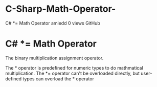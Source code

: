 # C-Sharp-Math-Operator-
C# *= Math Operator  amiedd 0 views  GitHub

# C# *= Math Operator

The binary multiplication assignment operator.

The * operator is predefined for numeric types to do mathmatical multiplication.
The *= operator can't be overloaded directly, but user-defined types can overload the * operator 
